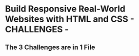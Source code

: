 # Build Responsive Real-World Websites with HTML and CSS - CHALLENGES -

## The 3 Challenges are in 1 File
